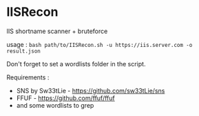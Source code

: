 # IISRecon
IIS shortname scanner + bruteforce

usage : `bash path/to/IISRecon.sh -u https://iis.server.com -o result.json`

Don't forget to set a wordlists folder in the script.

Requirements : 
  - SNS by Sw33tLie - https://github.com/sw33tLie/sns
  - FFUF - https://github.com/ffuf/ffuf
  - and some wordlists to grep
